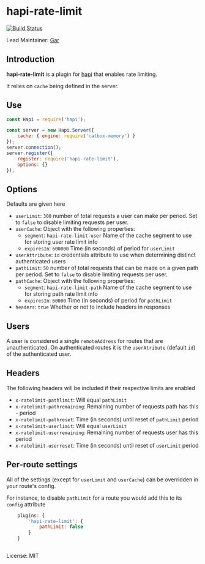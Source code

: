 # hapi-rate-limit

[![Build Status](https://travis-ci.org/wraithgar/hapi-rate-limit.svg?branch=master)](http://travis-ci.org/wraithgar/hapi-rate-limit)

Lead Maintainer: [Gar](https://github.com/wraithgar)

## Introduction

**hapi-rate-limit** is a plugin for [hapi](http://hapijs.com) that enables rate limiting.

It relies on `cache` being defined in the server.

## Use

```javascript
const Hapi = require('hapi');

const server = new Hapi.Server({
    cache: { engine: require('catbox-memory') }
});
server.connection();
server.register({
    register: require('hapi-rate-limit'),
    options: {}
});
```

## Options

Defaults are given here

- `userLimit`: `300` number of total requests a user can make per period. Set to `false` to disable limiting requests per user.
- `userCache`: Object with the following properties:
    -  `segment`: `hapi-rate-limit-user` Name of the cache segment to use for storing user rate limit info
    - `expiresIn`: `600000` Time (in seconds) of period for `userLimit`
- `userAttribute`: `id` credentials attribute to use when determining distinct authenticated users
- `pathLimit`: `50` number of total requests that can be made on a given path per period. Set to `false` to disable limiting requests per user.
- `pathCache`: Object with the following properties:
	- `segment`: `hapi-rate-limit-path` Name of the cache segment to use for storing path rate limit info
	- `expiresIn`: `60000` Time (in seconds) of period for `pathLimit`
- `headers`: `true` Whether or not to include headers in responses

## Users

A user is considered a single `remoteAddress` for routes that are unauthenticated. On authenticated routes it is the `userAtribute` (default `id`) of the authenticated user.

## Headers

The following headers will be included if their respective limits are enabled

- `x-ratelimit-pathlimit`: Will equal `pathLimit`
- `x-ratelimit-pathremaining`: Remaining number of requests path has this - period
- `x-ratelimit-pathreset`: Time (in seconds) until reset of `pathLimit` period
- `x-ratelimit-userlimit`: Will equal `userLimit`
- `x-ratelimit-userremaining`: Remaining number of requests user has this period
- `x-ratelimit-userreset`: Time (in seconds) until reset of `userLimit` period

## Per-route settings

All of the settings (except for `userLimit` and `userCache`) can be overridden in your route's config.

For instance, to disable `pathLimit` for a route you would add this to its `config` attribute

```javascript
    plugins: {
        'hapi-rate-limit': {
            pathLimit: false
        }
    }
```

##

License: MIT

